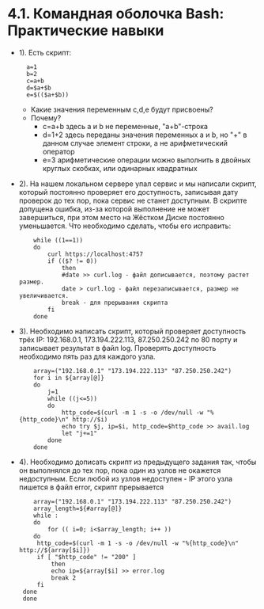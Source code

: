 # 4.1. Командная оболочка Bash: Практические навыки
- 1). Есть скрипт:
	 
		a=1
		b=2
		c=a+b
		d=$a+$b 
		e=$(($a+$b))
	- Какие значения переменным c,d,e будут присвоены?
	- Почему?
		- c=a+b здесь a и b не переменные, "a+b"-строка
		- d=1+2 здесь переданы значения переменных a и b, но "+" в данном случае элемент строки,
		а не арифметический оператор 
		- e=3 арифметические операции можно выполнить в двойных круглых скобках,
		или одинарных квадратных
	
- 2). На нашем локальном сервере упал сервис и мы написали скрипт, 
который постоянно проверяет его доступность, записывая дату проверок до тех пор,
 пока сервис не станет доступным.
 В скрипте допущена ошибка, из-за которой выполнение не может завершиться,
 при этом место на Жёстком Диске постоянно уменьшается. 
Что необходимо сделать, чтобы его исправить:  

	```
		while ((1==1))
		do
            curl https://localhost:4757
            if (($? != 0))
                then
                #date >> curl.log - файл дописывается, поэтому растет размер.
                date > curl.log - файл перезаписывается, размер не увеличивается.
                break - для прерывания скрипта
            fi
		done  
	```

- 3). Необходимо написать скрипт, который проверяет доступность 
трёх IP: 192.168.0.1, 173.194.222.113, 87.250.250.242 по 80 порту и 
записывает результат в файл log. Проверять доступность необходимо 
пять раз для каждого узла.
	```
        array=("192.168.0.1" "173.194.222.113" "87.250.250.242")
        for i in ${array[@]}
        do
            j=1
            while ((j<=5))
            do
                http_code=$(curl -m 1 -s -o /dev/null -w "%{http_code}\n" http://$i)
                echo try $j, ip=$i, http_code=$http_code >> avail.log
                let "j+=1"
            done
        done
	```

		
- 4). Необходимо дописать скрипт из предыдущего задания так, 
	чтобы он выполнялся до тех пор, пока один из узлов не окажется недоступным. 
	Если любой из узлов недоступен - IP этого узла пишется в файл error, 
	скрипт прерывается
	```
	    array=("192.168.0.1" "173.194.222.113" "87.250.250.242")
	    array_length=${#array[@]}
	    while :
	    do
	        for (( i=0; i<$array_length; i++ ))
	    do
         http_code=$(curl -m 1 -s -o /dev/null -w "%{http_code}\n" http://${array[$i]})			
         if [ "$http_code" != "200" ]
             then  
             echo ip=${array[$i] >> error.log
             break 2
         fi
     done
     done
	```
	


